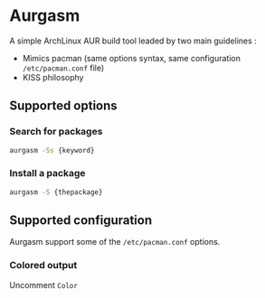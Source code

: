 # Aurgasm
A simple ArchLinux AUR build tool leaded by two main guidelines :
* Mimics pacman (same options syntax, same configuration `/etc/pacman.conf` file)
* KISS philosophy

## Supported options
### Search for packages
```bash
aurgasm -Ss {keyword}
```
### Install a package
```bash
aurgasm -S {thepackage}
```

## Supported configuration
Aurgasm support some of the `/etc/pacman.conf` options.
### Colored output
Uncomment `Color`
